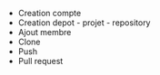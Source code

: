 - Creation compte
- Creation depot - projet - repository
- Ajout membre
- Clone
- Push
- Pull request
